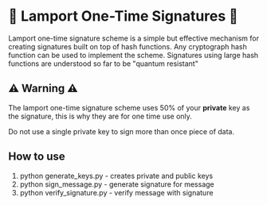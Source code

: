 # 🔏 Lamport One-Time Signatures 🔏

Lamport one-time signature scheme is a simple but effective mechanism for creating signatures built on top of hash functions.
Any cryptograph hash function can be used to implement the scheme.
Signatures using large hash functions are understood so far to be "quantum resistant"

## ⚠ Warning ⚠

The lamport one-time signature scheme uses 50% of your **private** key as the signature, this is why they are for one time use only.

Do not use a single private key to sign more than once piece of data.

## How to use

1) python generate_keys.py - creates private and public keys
2) python sign_message.py - generate signature for message
3) python verify_signature.py - verify message with signature